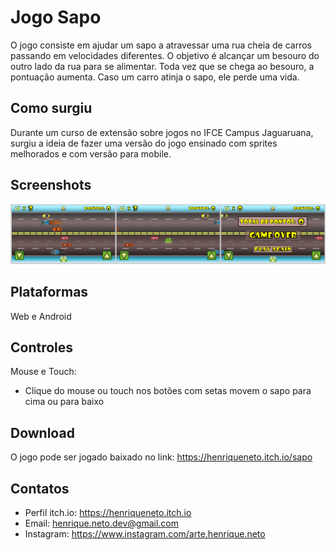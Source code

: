 # Jogo Sapo

O jogo consiste em ajudar um sapo a atravessar uma rua cheia de carros passando em velocidades diferentes. O objetivo é alcançar um besouro do outro lado da rua para se alimentar. Toda vez que se chega ao besouro, a pontuação aumenta. Caso um carro atinja o sapo, ele perde uma vida.

## Como surgiu

Durante um curso de extensão sobre jogos no IFCE Campus Jaguaruana, surgiu a ideia de fazer uma versão do jogo ensinado com sprites melhorados e com versão para mobile.

## Screenshots

![alt text](image.png)

## Plataformas

Web e Android

## Controles

Mouse e Touch:

- Clique do mouse ou touch nos botões com setas movem o sapo para cima ou para baixo

## Download

O jogo pode ser jogado baixado no link: https://henriqueneto.itch.io/sapo

## Contatos

- Perfil itch.io: https://henriqueneto.itch.io
- Email: henrique.neto.dev@gmail.com
- Instagram: https://www.instagram.com/arte.henrique.neto
